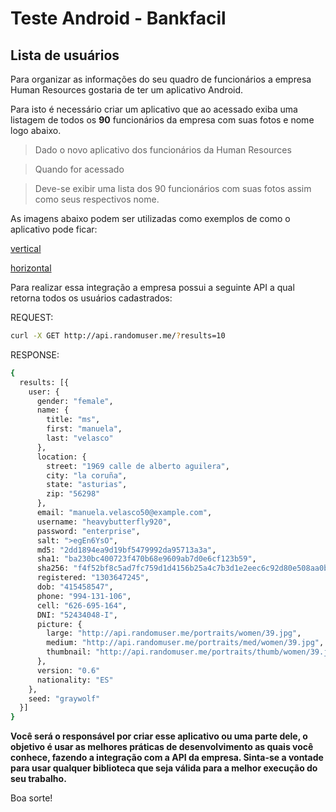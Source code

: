 # Teste Android - Bankfacil

## Lista de usuários

Para organizar as informações do seu quadro de funcionários a empresa Human Resources gostaria de ter um aplicativo Android.

Para isto é necessário criar um aplicativo que ao acessado exiba uma listagem de todos os **90** funcionários da empresa com suas fotos e nome logo abaixo.

> Dado o novo aplicativo dos funcionários da Human Resources 

> Quando for acessado

> Deve-se exibir uma lista dos 90 funcionários com suas fotos assim como seus respectivos nome.

As imagens abaixo podem ser utilizadas como exemplos de como o aplicativo pode ficar:

[vertical](http://s11.postimg.org/vofjja6yp/Screenshot_20160131_230130.png)

[horizontal](http://s27.postimg.org/m4xzx3uc2/Screenshot_20160131_230124.jpg)

Para realizar essa integração a empresa possui a seguinte API a qual retorna todos os usuários cadastrados:

REQUEST:
```sh
curl -X GET http://api.randomuser.me/?results=10
```

RESPONSE:
```sh
{
  results: [{
    user: {
      gender: "female",
      name: {
        title: "ms",
        first: "manuela",
        last: "velasco"
      },
      location: {
        street: "1969 calle de alberto aguilera",
        city: "la coruña",
        state: "asturias",
        zip: "56298"
      },
      email: "manuela.velasco50@example.com",
      username: "heavybutterfly920",
      password: "enterprise",
      salt: ">egEn6YsO",
      md5: "2dd1894ea9d19bf5479992da95713a3a",
      sha1: "ba230bc400723f470b68e9609ab7d0e6cf123b59",
      sha256: "f4f52bf8c5ad7fc759d1d4156b25a4c7b3d1e2eec6c92d80e508aa0b7946d4ba",
      registered: "1303647245",
      dob: "415458547",
      phone: "994-131-106",
      cell: "626-695-164",
      DNI: "52434048-I",
      picture: {
        large: "http://api.randomuser.me/portraits/women/39.jpg",
        medium: "http://api.randomuser.me/portraits/med/women/39.jpg",
        thumbnail: "http://api.randomuser.me/portraits/thumb/women/39.jpg",
      },
      version: "0.6"
      nationality: "ES"
    },
    seed: "graywolf"
  }]
}
```

**Você será o responsável por criar esse aplicativo ou uma parte dele, o objetivo é usar as melhores práticas de desenvolvimento as quais você conhece, fazendo a integração com a API da empresa. Sinta-se a vontade para usar qualquer biblioteca que seja válida para a melhor execução do seu trabalho.**

Boa sorte!
